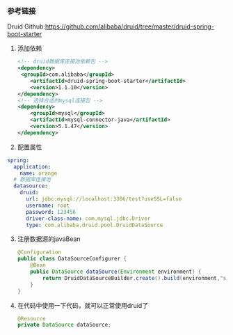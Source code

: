 ### 参考链接

Druid Github:https://github.com/alibaba/druid/tree/master/druid-spring-boot-starter

1. 添加依赖

   ```xml
   <!-- druid数据库连接池依赖包 -->
   <dependency>
   	<groupId>com.alibaba</groupId>
       <artifactId>druid-spring-boot-starter</artifactId>
       <version>1.1.10</version>
   </dependency>
   <!-- 选择合适的mysql连接包 -->
   <dependency>
       <groupId>mysql</groupId>
       <artifactId>mysql-connector-java</artifactId>
       <version>5.1.47</version>
   </dependency>
   ```

   

2. 配置属性

```yml
spring:
  application:
    name: orange
  # 数据库连接池
  datasource:
    druid:
      url: jdbc:mysql://localhost:3306/test?useSSL=false
      username: root
      password: 123456
      driver-class-name: com.mysql.jdbc.Driver
      type: com.alibaba.druid.pool.DruidDataSource
```

3. 注册数据源的javaBean

   ```java
   @Configuration
   public class DataSourceConfigurer {
       @Bean
       public DataSource dataSource(Environment environment) {
           return DruidDataSourceBuilder.create().build(environment,"spring.datasource.druid.");
       }
   }
   ```

4. 在代码中使用一下代码，就可以正常使用druid了

   ```java
   @Resource
   private DataSource dataSource;
   ```

   